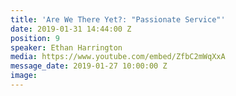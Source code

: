 ```yaml
---
title: 'Are We There Yet?: "Passionate Service"'
date: 2019-01-31 14:44:00 Z
position: 9
speaker: Ethan Harrington
media: https://www.youtube.com/embed/ZfbC2mWqXxA
message_date: 2019-01-27 10:00:00 Z
image: 
---
```


